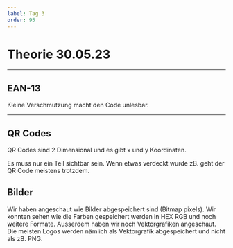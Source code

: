 ```yaml
---
label: Tag 3
order: 95
---
```


# Theorie 30.05.23

---

## EAN-13

Kleine Verschmutzung macht den Code unlesbar.


----
## QR Codes

QR Codes sind 2 Dimensional und es gibt x und y Koordinaten.

Es muss nur ein Teil sichtbar sein. Wenn etwas verdeckt wurde zB. geht der QR Code meistens trotzdem.

## Bilder

Wir haben angeschaut wie Bilder abgespeichert sind (Bitmap pixels). Wir konnten sehen wie die Farben gespeichert werden in HEX RGB und noch weitere Formate. Ausserdem haben wir noch Vektorgrafiken angeschaut. Die meisten Logos werden nämlich als Vektorgrafik abgespeichert und nicht als zB. PNG.